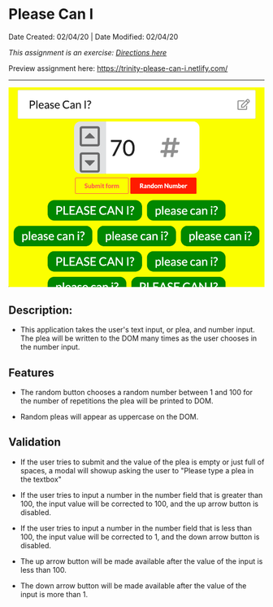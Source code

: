 # Please Can I
Date Created: 02/04/20 | Date Modified: 02/04/20

<!-- [![Netlify Status]]() -->

*This assignment is an exercise: [Directions here](directions.md)*

Preview assignment here: https://trinity-please-can-i.netlify.com/

***
![](screenshot.png)

## Description: 
- This application takes the user's text input, or plea, and number input. The plea will be written to the DOM many times as the user chooses in the number input.

## Features

- The random button chooses a random number between 1 and 100 for the number of repetitions the plea will be printed to DOM.

- Random pleas will appear as uppercase on the DOM.

## Validation

- If the user tries to submit and the value of the plea is empty or just full of spaces, a modal will showup asking the user to "Please type a plea in the textbox"

- If the user tries to input a number in the number field that is greater than 100, the input value will be corrected to 100, and the up arrow button is disabled.

- If the user tries to input a number in the number field that is less than 100, the input value will be corrected to 1, and the down arrow button is disabled.

- The up arrow button will be made available after the value of the input is less than 100.

- The down arrow button will be made available after the value of the input is more than 1.



